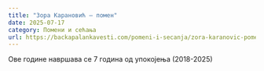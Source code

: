 ```yaml
---
title: "Зора Карановић – помен"
date: 2025-07-17
category: Помени и сећања
url: https://backapalankavesti.com/pomeni-i-secanja/zora-karanovic-pomen/
---
```


Ове године навршава се 7 година од упокојења (2018-2025)
